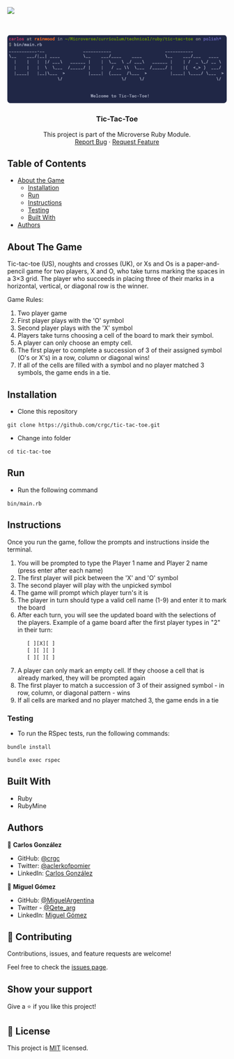 ![](https://img.shields.io/badge/Microverse-blueviolet)

<br />
<p align="center">
  <a href="https://github.com/crgc/tic-tac-toe">
    <img src="img/screenshot.png" alt="Logo">
  </a>

  <h3 align="center">Tic-Tac-Toe</h3>

  <p align="center">
    This project is part of the Microverse Ruby Module.
    <br />
    <a href="https://github.com/crgc/tic-tac-toe/issues">Report Bug</a>
    ·
    <a href="https://github.com/crgc/tic-tac-toe/issues">Request Feature</a>
  </p>
</p>

## Table of Contents

* [About the Game](#about-the-game)
  * [Installation](#installation)
  * [Run](#run)
  * [Instructions](#instructions)
  * [Testing](#testing)
  * [Built With](#built-with)
* [Authors](#authors)

## About The Game

Tic-tac-toe (US), noughts and crosses (UK), or Xs and Os is a paper-and-pencil game for two players, X and O, who take turns marking the spaces in a 3×3 grid. The player who succeeds in placing three of their marks in a horizontal, vertical, or diagonal row is the winner.

Game Rules:

1. Two player game
2. First player plays with the 'O' symbol
3. Second player plays with the 'X' symbol
4. Players take turns choosing a cell of the board to mark their symbol.
5. A player can only choose an empty cell.
6. The first player to complete a succession of 3 of their assigned symbol (O's or X's) in a row, column or diagonal wins!
7. If all of the cells are filled with a symbol and no player matched 3 symbols, the game ends in a tie.

## Installation

* Clone this repository
```
git clone https://github.com/crgc/tic-tac-toe.git
```
* Change into folder
```
cd tic-tac-toe
```

## Run

* Run the following command
```
bin/main.rb
```

## Instructions

Once you run the game, follow the prompts and instructions inside the terminal. 

1. You will be prompted to type the Player 1 name and Player 2 name (press enter after each name)
2. The first player will pick between the 'X' and 'O' symbol
3. The second player will play with the unpicked symbol
4. The game will prompt which player turn's it is
5. The player in turn should type a valid cell name (1-9) and enter it to mark the board
6. After each turn, you will see the updated board with the selections of the players. Example of a game board after the first player types in "2" in their turn:
    ```
       [ ][X][ ]
       [ ][ ][ ]
       [ ][ ][ ]
    ```
7. A player can only mark an empty cell. If they choose a cell that is already marked, they will be prompted again
8. The first player to match a succession of 3 of their assigned symbol - in row, column, or diagonal pattern - wins
9. If all cells are marked and no player matched 3, the game ends in a tie

### Testing

* To run the RSpec tests, run the following commands:

```
bundle install
```
```
bundle exec rspec
```

## Built With

- Ruby
- RubyMine

## Authors

👤  **Carlos González**
- GitHub: [@crgc](https://github.com/crgc)
- Twitter: [@aclerkofpomier](https://twitter.com/aclerkofpomier)
- LinkedIn: [Carlos González](https://www.linkedin.com/in/carlosrmgonzalez/)

👤  **Miguel Gómez**
- GitHub: [@MiguelArgentina](https://github.com/MiguelArgentina)
- Twitter - [@Qete_arg](https://twitter.com/Qete_arg)
- LinkedIn: [Miguel Gómez](https://www.linkedin.com/in/miguelricardogomez/)

## 🤝 Contributing

Contributions, issues, and feature requests are welcome!

Feel free to check the [issues page](https://github.com/crgc/tic-tac-toe/issues).

## Show your support

Give a ⭐️ if you like this project!

## 📝 License

This project is [MIT](https://www.mit.edu/~amini/LICENSE.md) licensed.
